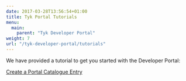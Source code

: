 ```yaml
---
date: 2017-03-28T13:56:54+01:00
title: Tyk Portal Tutorials
menu:
  main:
    parent: "Tyk Developer Portal"
weight: 7
url: "/tyk-developer-portal/tutorials"
---
```


We have provided a tutorial to get you started with the Developer Portal:

[Create a Portal Catalogue Entry](/docs/try-out-tyk/tutorials/create-portal-entry/)